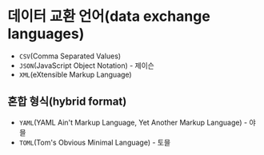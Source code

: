 # 데이터 교환 언어(data exchange languages)

- `CSV`(Comma Separated Values)
- `JSON`(JavaScript Object Notation) - 제이슨
- `XML`(eXtensible Markup Language)

## 혼합 형식(hybrid format)
- `YAML`(YAML Ain't Markup Language, Yet Another Markup Language) - 야믈
- `TOML`(Tom's Obvious Minimal Language) - 토믈
